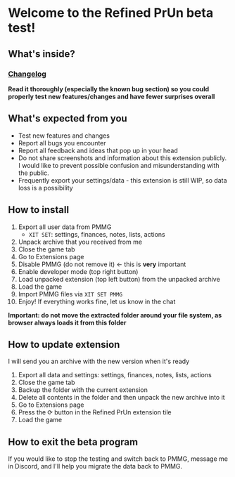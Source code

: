 # Welcome to the Refined PrUn beta test!

## What's inside?

### [Changelog](https://github.com/refined-prun/refined-prun/blob/main/CHANGELOG.md)

**Read it thoroughly (especially the known bug section) so you could
properly test new features/changes and have fewer surprises overall**

## What's expected from you

- Test new features and changes
- Report all bugs you encounter
- Report all feedback and ideas that pop up in your head
- Do not share screenshots and information about this extension publicly. I would like to
  prevent possible confusion and misunderstanding with the public.
- Frequently export your settings/data - this extension is still WIP, so data loss is a possibility

## How to install

1. Export all user data from PMMG
   - `XIT SET`: settings, finances, notes, lists, actions
2. Unpack archive that you received from me
3. Close the game tab
4. Go to Extensions page
5. Disable PMMG (do not remove it) <- this is **very** important
6. Enable developer mode (top right button)
7. Load unpacked extension (top left button) from the unpacked archive
8. Load the game
9. Import PMMG files via `XIT SET PMMG`
10. Enjoy! If everything works fine, let us know in the chat

**Important: do not move the extracted folder around your file system,
as browser always loads it from this folder**

## How to update extension

I will send you an archive with the new version when it's ready

1. Export all data and settings: settings, finances, notes, lists, actions
2. Close the game tab
3. Backup the folder with the current extension
4. Delete all contents in the folder and then unpack the new archive into it
5. Go to Extensions page
6. Press the ⟳ button in the Refined PrUn extension tile
7. Load the game

## How to exit the beta program

If you would like to stop the testing and switch back to PMMG, message me in
Discord, and I'll help you migrate the data back to PMMG.
